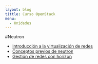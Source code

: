 ```yaml
---
layout: blog
tittle: Curso OpenStack
menu:
  - Unidades
---
```


#Neutron

* [Introducción a la virtualización de redes](intro)
* [Conceptos previos de neutron](conceptos_previos)
* [Gestión de redes con horizon](neutron)

